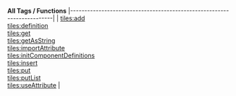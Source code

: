 **All Tags / Functions**
|------------------------------------------------------------------------|
| [tiles:add](tiles/add.html.md)                                            
  [tiles:definition](tiles/definition.html.md)                              
  [tiles:get](tiles/get.html.md)                                            
  [tiles:getAsString](tiles/getAsString.html.md)                            
  [tiles:importAttribute](tiles/importAttribute.html.md)                    
  [tiles:initComponentDefinitions](tiles/initComponentDefinitions.html.md)  
  [tiles:insert](tiles/insert.html.md)                                      
  [tiles:put](tiles/put.html.md)                                            
  [tiles:putList](tiles/putList.html.md)                                    
  [tiles:useAttribute](tiles/useAttribute.html.md)                          |


